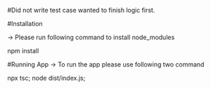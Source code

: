 #Did not write test case wanted to finish logic first.

#Installation

-> Please run following command to install node_modules

npm install


#Running App
-> To run the app please use following two command

npx tsc;
node dist/index.js;
